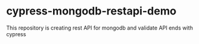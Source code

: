 # cypress-mongodb-restapi-demo
This repository is creating rest API for mongodb and validate API ends with cypress
